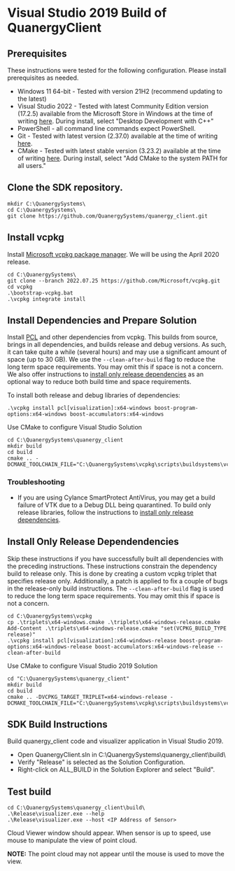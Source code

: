 # Visual Studio 2019 Build of QuanergyClient

## Prerequisites
These instructions were tested for the following configuration. Please install prerequisites as needed.

* Windows 11 64-bit - Tested with version 21H2 (recommend updating to the latest)
* Visual Studio 2022 - Tested with latest Community Edition version (17.2.5) available from the Microsoft Store in Windows at the time of writing [here](https://apps.microsoft.com/store/detail/XPDCFJDKLZJLP8). During install, select "Desktop Development with C++"
* PowerShell - all command line commands expect PowerShell.
* Git - Tested with latest version (2.37.0) available at the time of writing [here](https://git-scm.com/download/win).
* CMake - Tested with latest stable version (3.23.2) available at the time of writing [here](https://cmake.org/download/). During install, select "Add CMake to the system PATH for all users."

## Clone the SDK repository.
```
mkdir C:\QuanergySystems\
cd C:\QuanergySystems\
git clone https://github.com/QuanergySystems/quanergy_client.git
```

## Install vcpkg
Install [Microsoft vcpkg package manager](https://docs.microsoft.com/en-us/cpp/build/vcpkg). We will be using the April 2020 release.
```
cd C:\QuanergySystems\
git clone --branch 2022.07.25 https://github.com/Microsoft/vcpkg.git
cd vcpkg
.\bootstrap-vcpkg.bat
.\vcpkg integrate install
```
## Install Dependencies and Prepare Solution
Install [PCL](https://pointclouds.org/) and other dependencies from vcpkg. This builds from source, brings in all dependencies, and builds release and debug versions. As such, it can take quite a while (several hours) and may use a significant amount of space (up to 30 GB). We use the `--clean-after-build` flag to reduce the long term space requirements. You may omit this if space is not a concern. We also offer instructions to [install only release dependencies](#install-only-release-dependencies) as an optional way to reduce both build time and space requirements.

To install both release and debug libraries of dependencies:
```
.\vcpkg install pcl[visualization]:x64-windows boost-program-options:x64-windows boost-accumulators:x64-windows
```

Use CMake to configure Visual Studio Solution
```
cd C:\QuanergySystems\quanergy_client
mkdir build
cd build
cmake .. -DCMAKE_TOOLCHAIN_FILE="C:\QuanergySystems\vcpkg\scripts\buildsystems\vcpkg.cmake"
```

### Troubleshooting
* If you are using Cylance SmartProtect AntiVirus, you may get a build failure of VTK due to a Debug DLL being quarantined. To build only release libraries, follow the instructions to [install only release dependencies](#install-only-release-dependencies).

## Install Only Release Dependendencies
Skip these instructions if you have successfully built all dependencies with the preceding instructions. These instructions constrain the dependency build to release only. This is done by creating a custom vcpkg triplet that specifies release only. Additionally, a patch is applied to fix a couple of bugs in the release-only build instructions. The `--clean-after-build` flag is used to reduce the long term space requirements. You may omit this if space is not a concern.
```
cd C:\QuanergySystems\vcpkg
cp .\triplets\x64-windows.cmake .\triplets\x64-windows-release.cmake
Add-Content .\triplets\x64-windows-release.cmake "set(VCPKG_BUILD_TYPE release)"
.\vcpkg install pcl[visualization]:x64-windows-release boost-program-options:x64-windows-release boost-accumulators:x64-windows-release --clean-after-build
```
Use CMake to configure Visual Studio 2019 Solution
```
cd "C:\QuanergySystems\quanergy_client"
mkdir build
cd build
cmake .. -DVCPKG_TARGET_TRIPLET=x64-windows-release -DCMAKE_TOOLCHAIN_FILE="C:\QuanergySystems\vcpkg\scripts\buildsystems\vcpkg.cmake"
```

## SDK Build Instructions

Build quanergy_client code and visualizer application in Visual Studio 2019.

* Open QuanergyClient.sln in C:\QuanergySystems\quanergy_client\build\
* Verify "Release" is selected as the Solution Configuration.
* Right-click on ALL_BUILD in the Solution Explorer and select "Build".

## Test build
```
cd C:\QuanergySystems\quanergy_client\build\
.\Release\visualizer.exe --help
.\Release\visualizer.exe --host <IP Address of Sensor>
```

Cloud Viewer window should appear. When sensor is up to speed, use mouse to manipulate the view of point cloud.

**NOTE:** The point cloud may not appear until the mouse is used to move the view.

